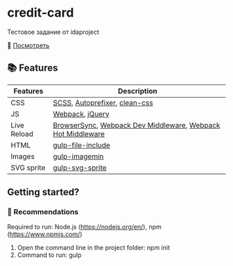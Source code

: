 # credit-card
Тестовое задание от idaproject

:link: [Посмотреть](https://ankkiel.github.io/credit-card/dist/)

## :books: Features
|Features|Description|
|------------------|-----------|
|CSS| [SCSS](https://sass-scss.ru/), [Autoprefixer](https://github.com/postcss/autoprefixer), [clean-css](https://www.npmjs.com/package/gulp-clean-css)|
|JS|[Webpack](https://webpack.js.org/), [jQuery](https://jquery.com/)|
|Live Reload|[BrowserSync](http://www.browsersync.io/), [Webpack Dev Middleware](https://github.com/webpack/webpack-dev-middleware), [Webpack Hot Middleware](https://github.com/glenjamin/webpack-hot-middleware)|
|HTML| [gulp-file-include](https://www.npmjs.com/package/gulp-file-include)|
|Images| [gulp-imagemin](https://www.npmjs.com/package/gulp-imagemin)|
|SVG sprite| [gulp-svg-sprite](https://github.com/jkphl/gulp-svg-sprite)||

## Getting started?
### :closed_book: Recommendations

Required to run: Node.js (https://nodejs.org/en/), npm (https://www.npmjs.com/)

1) Open the command line in the project folder: npm init
2) Command to run: gulp
